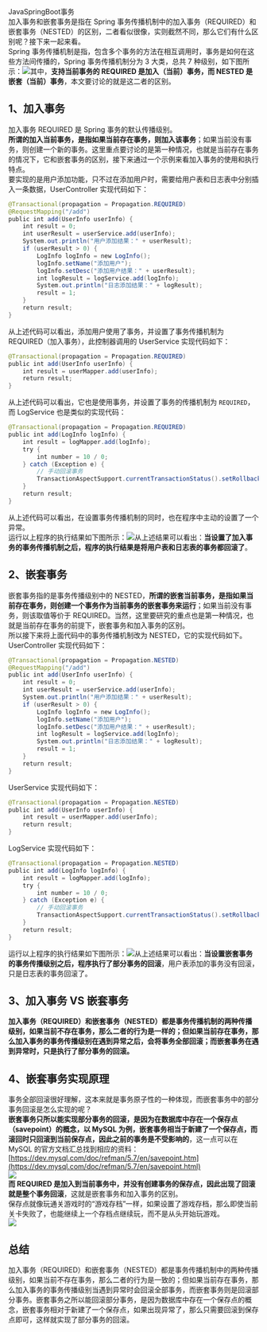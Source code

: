 JavaSpringBoot事务<br />加入事务和嵌套事务是指在 Spring 事务传播机制中的加入事务（REQUIRED）和嵌套事务（NESTED）的区别，二者看似很像，实则截然不同，那么它们有什么区别呢？接下来一起来看。<br />Spring 事务传播机制是指，包含多个事务的方法在相互调用时，事务是如何在这些方法间传播的，Spring 事务传播机制分为 3 大类，总共 7 种级别，如下图所示：![](https://cdn.nlark.com/yuque/0/2022/png/396745/1665233302160-da0ec5d7-2367-4958-96aa-e3f8b4a5cf64.png#clientId=u1970ab41-fc25-4&from=paste&id=u87f6d20b&originHeight=563&originWidth=1080&originalType=url&ratio=1&rotation=0&showTitle=false&status=done&style=shadow&taskId=u1615e447-7d31-46c1-9ffb-49d770babab&title=)其中，**支持当前事务的 REQUIRED 是加入（当前）事务，而 NESTED 是嵌套（当前）事务**，本文要讨论的就是这二者的区别。
<a name="ySda5"></a>
## 1、加入事务
加入事务 REQUIRED 是 Spring 事务的默认传播级别。<br />**所谓的加入当前事务，是指如果当前存在事务，则加入该事务**；如果当前没有事务，则创建一个新的事务。这里重点要讨论的是第一种情况，也就是当前存在事务的情况下，它和嵌套事务的区别，接下来通过一个示例来看加入事务的使用和执行特点。<br />要实现的是用户添加功能，只不过在添加用户时，需要给用户表和日志表中分别插入一条数据，UserController 实现代码如下：
```java
@Transactional(propagation = Propagation.REQUIRED)
@RequestMapping("/add")
public int add(UserInfo userInfo) {
    int result = 0;
    int userResult = userService.add(userInfo);
    System.out.println("用户添加结果：" + userResult);
    if (userResult > 0) {
        LogInfo logInfo = new LogInfo();
        logInfo.setName("添加用户");
        logInfo.setDesc("添加用户结果：" + userResult);
        int logResult = logService.add(logInfo);
        System.out.println("日志添加结果：" + logResult);
        result = 1;
    }
    return result;
}
```
从上述代码可以看出，添加用户使用了事务，并设置了事务传播机制为 REQUIRED（加入事务），此控制器调用的 UserService 实现代码如下：
```java
@Transactional(propagation = Propagation.REQUIRED)
public int add(UserInfo userInfo) {
    int result = userMapper.add(userInfo);
    return result;
}
```
从上述代码可以看出，它也是使用事务，并设置了事务的传播机制为 `REQUIRED`，而 LogService 也是类似的实现代码：
```java
@Transactional(propagation = Propagation.REQUIRED)
public int add(LogInfo logInfo) {
    int result = logMapper.add(logInfo);
    try {
        int number = 10 / 0;
    } catch (Exception e) {
        // 手动回滚事务
        TransactionAspectSupport.currentTransactionStatus().setRollbackOnly();
    }
    return result;
}
```
从上述代码可以看出，在设置事务传播机制的同时，也在程序中主动的设置了一个异常。<br />运行以上程序的执行结果如下图所示：![](https://cdn.nlark.com/yuque/0/2022/png/396745/1665233302150-a87c8f2f-c210-4967-9e73-66ab23006f67.png#clientId=u1970ab41-fc25-4&from=paste&id=u1475e4ce&originHeight=371&originWidth=1080&originalType=url&ratio=1&rotation=0&showTitle=false&status=done&style=shadow&taskId=ufcf8a745-c806-4492-a2d8-0c0009c6b7c&title=)从上述结果可以看出：**当设置了加入事务的事务传播机制之后，程序的执行结果是将用户表和日志表的事务都回滚了**。
<a name="oF6f1"></a>
## 2、嵌套事务
嵌套事务指的是事务传播级别中的 NESTED，**所谓的嵌套当前事务，是指如果当前存在事务，则创建一个事务作为当前事务的嵌套事务来运行**；如果当前没有事务，则该取值等价于 REQUIRED。当然，这里要研究的重点也是第一种情况，也就是当前存在事务的前提下，嵌套事务和加入事务的区别。<br />所以接下来将上面代码中的事务传播机制改为 NESTED，它的实现代码如下。UserController 实现代码如下：
```java
@Transactional(propagation = Propagation.NESTED)
@RequestMapping("/add")
public int add(UserInfo userInfo) {
    int result = 0;
    int userResult = userService.add(userInfo);
    System.out.println("用户添加结果：" + userResult);
    if (userResult > 0) {
        LogInfo logInfo = new LogInfo();
        logInfo.setName("添加用户");
        logInfo.setDesc("添加用户结果：" + userResult);
        int logResult = logService.add(logInfo);
        System.out.println("日志添加结果：" + logResult);
        result = 1;
    }
    return result;
}
```
UserService 实现代码如下：
```java
@Transactional(propagation = Propagation.NESTED)
public int add(UserInfo userInfo) {
    int result = userMapper.add(userInfo);
    return result;
}
```
LogService 实现代码如下：
```java
@Transactional(propagation = Propagation.NESTED)
public int add(LogInfo logInfo) {
    int result = logMapper.add(logInfo);
    try {
        int number = 10 / 0;
    } catch (Exception e) {
        // 手动回滚事务
        TransactionAspectSupport.currentTransactionStatus().setRollbackOnly();
    }
    return result;
}
```
运行以上程序的执行结果如下图所示：![](https://cdn.nlark.com/yuque/0/2022/png/396745/1665233302157-eeb78542-b18f-4c46-9c8e-bec6dd7e9054.png#clientId=u1970ab41-fc25-4&from=paste&id=u8b85982f&originHeight=396&originWidth=1080&originalType=url&ratio=1&rotation=0&showTitle=false&status=done&style=shadow&taskId=u30d23f4c-b840-427b-9050-b1275ce66a1&title=)从上述结果可以看出：**当设置嵌套事务的事务传播级别之后，程序执行了部分事务的回滚**，用户表添加的事务没有回滚，只是日志表的事务回滚了。
<a name="cuxUK"></a>
## 3、加入事务 VS 嵌套事务
**加入事务（REQUIRED）和嵌套事务（NESTED）都是事务传播机制的两种传播级别，如果当前不存在事务，那么二者的行为是一样的；但如果当前存在事务，那么加入事务的事务传播级别在遇到异常之后，会将事务全部回滚；而嵌套事务在遇到异常时，只是执行了部分事务的回滚。**
<a name="NYmlX"></a>
## 4、嵌套事务实现原理
事务全部回滚很好理解，这本来就是事务原子性的一种体现，而嵌套事务中的部分事务回滚是怎么实现的呢？<br />**嵌套事务只所以能实现部分事务的回滚，是因为在数据库中存在一个保存点（savepoint）的概念，以 MySQL 为例，嵌套事务相当于新建了一个保存点，而滚回时只回滚到当前保存点，因此之前的事务是不受影响的**，这一点可以在 MySQL 的官方文档汇总找到相应的资料：[https://dev.mysql.com/doc/refman/5.7/en/savepoint.htm](https://dev.mysql.com/doc/refman/5.7/en/savepoint.html)<br />![](https://cdn.nlark.com/yuque/0/2022/png/396745/1665233302245-730a06dc-eaf8-4d3c-bfd5-d87af1cebe08.png#clientId=u1970ab41-fc25-4&from=paste&id=u36562aea&originHeight=572&originWidth=1080&originalType=url&ratio=1&rotation=0&showTitle=false&status=done&style=shadow&taskId=u686bb430-c279-4375-874a-5c9850a511f&title=)<br />**而 REQUIRED 是加入到当前事务中，并没有创建事务的保存点，因此出现了回滚就是整个事务回滚**，这就是嵌套事务和加入事务的区别。<br />保存点就像玩通关游戏时的“游戏存档”一样，如果设置了游戏存档，那么即使当前关卡失败了，也能继续上一个存档点继续玩，而不是从头开始玩游戏。<br />![](https://cdn.nlark.com/yuque/0/2022/png/396745/1665233302160-6038502b-8e18-4385-a824-f27b6c30908f.png#clientId=u1970ab41-fc25-4&from=paste&height=620&id=ub0983aa5&originHeight=1422&originWidth=1080&originalType=url&ratio=1&rotation=0&showTitle=false&status=done&style=shadow&taskId=ufdd5b185-643b-4963-9f77-45ff4b76204&title=&width=471)
<a name="aU8qk"></a>
## 总结
加入事务（REQUIRED）和嵌套事务（NESTED）都是事务传播机制中的两种传播级别，如果当前不存在事务，那么二者的行为是一致的；但如果当前存在事务，那么加入事务的事务传播级别当遇到异常时会回滚全部事务，而嵌套事务则是回滚部分事务。嵌套事务之所以能回滚部分事务，是因为数据库中存在一个保存点的概念，嵌套事务相对于新建了一个保存点，如果出现异常了，那么只需要回滚到保存点即可，这样就实现了部分事务的回滚。
